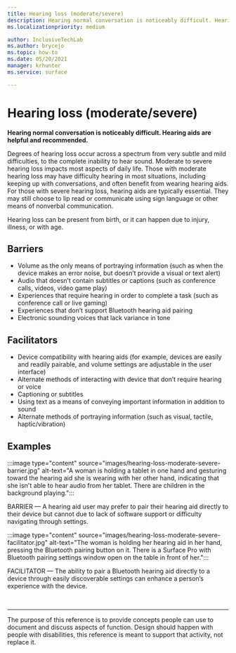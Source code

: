 ```yaml
---
title: Hearing loss (moderate/severe)
description: Hearing normal conversation is noticeably difficult. Hearing aids are helpful and recommended
ms.localizationpriority: medium

author: InclusiveTechLab
ms.author: brycejo 
ms.topic: how-to
ms.date: 05/20/2021
manager: krhunter
ms.service: surface

---
```


# Hearing loss (moderate/severe)

**Hearing normal conversation is noticeably difficult. Hearing aids are helpful and recommended.**

Degrees of hearing loss occur across a spectrum from very subtle and mild difficulties, to the complete inability to hear sound. Moderate to severe hearing loss impacts most aspects of daily life. Those with moderate hearing loss may have difficulty hearing in most situations, including keeping up with conversations, and often benefit from wearing hearing aids. For those with severe hearing loss, hearing aids are typically essential. They may still choose to lip read or communicate using sign language or other means of nonverbal communication.

Hearing loss can be present from birth, or it can happen due to injury, illness, or with age.

## Barriers
* Volume as the only means of portraying information (such as when the device makes an error noise, but doesn’t provide a visual or text alert)
* Audio that doesn’t contain subtitles or captions (such as conference calls, videos, video game play)
* Experiences that require hearing in order to complete a task (such as conference call or live gaming)
* Experiences that don’t support Bluetooth hearing aid pairing
* Electronic sounding voices that lack variance in tone

## Facilitators
* Device compatibility with hearing aids (for example, devices are easily and readily pairable, and volume settings are adjustable in the user interface)​
* Alternate methods of interacting with device that don’t require hearing or voice​
* Captioning or subtitles​
* Using text as a means of conveying important information in addition to sound​
* Alternate methods of portraying information (such as visual, tactile, haptic/vibration)​

## Examples

:::image type="content" source="images/hearing-loss-moderate-severe-barrier.jpg" alt-text="A woman is holding a tablet in one hand and gesturing toward the hearing aid she is wearing with her other hand, indicating that she isn't able to hear audio from her tablet. There are children in the background playing.":::

BARRIER — A hearing aid user may prefer to pair their hearing aid directly to their device but cannot due to lack of software support or difficulty navigating through settings. 

:::image type="content" source="images/hearing-loss-moderate-severe-facilitator.jpg" alt-text="The woman is holding her hearing aid in her hand, pressing the Bluetooth pairing button on it. There is a Surface Pro with Bluetooth pairing settings window open on the table in front of her.":::

FACILITATOR — The ability to pair a Bluetooth hearing aid directly to a device through easily discoverable settings can enhance a person’s experience with the device. 


&nbsp;

[comment]: # (Footer statement)
___
The purpose of this reference is to provide concepts people can use to document and discuss aspects of function. Design should happen with people with disabilities, this reference is meant to support that activity, not replace it. 